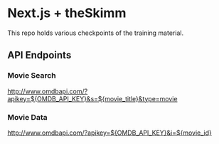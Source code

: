 # Next.js + theSkimm

This repo holds various checkpoints of the training material.

## API Endpoints

### Movie Search

http://www.omdbapi.com/?apikey=${OMDB_API_KEY}&s=${movie_title}&type=movie

### Movie Data

http://www.omdbapi.com/?apikey=${OMDB_API_KEY}&i=${movie_id}
